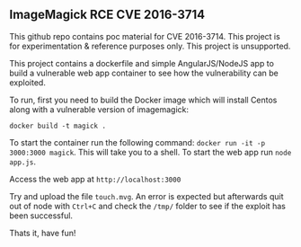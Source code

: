 ## ImageMagick RCE CVE 2016-3714

This github repo contains poc material for CVE 2016-3714. This project is for experimentation & reference purposes only. This project is unsupported.

This project contains a dockerfile and simple AngularJS/NodeJS app to build a vulnerable web app container to see how the vulnerability can be exploited. 

To run, first you need to build the Docker image which will install Centos along with a vulnerable version of imagemagick:

``` docker build -t magick . ```

To start the container run the following command: ``` docker run -it -p 3000:3000 magick ```. This will take you to a shell. To start the web app run ``` node app.js ```. 

Access the web app at ```http://localhost:3000```

Try and upload the file ```touch.mvg```. An error is expected but afterwards quit out of node with ```Ctrl+C``` and check the ```/tmp/``` folder to see if the exploit has been successful.

Thats it, have fun!

